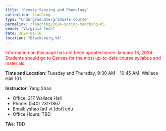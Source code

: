 ```yaml
---
title: "Remote Sensing and Phenology"
collection: teaching
type: "Undergraduate/graduate course"
permalink: /teaching/2024-spring-teaching-RS
venue: "Virginia Tech"
date: 2024-01-16
location: "Blacksburg,VA"
---
```



<span style="color:red">Information on this page has not been updated since January 16, 2024. Students should go to Canvas for the most up-to-date course syllabus and materials.</span>

**Time and Location**: Tuesday and Thursday, 9:30 AM - 10:45 AM. Wallace Hall 101.

**Instructor**: Yang Shao
- Office: 217 Wallace Hall
- Phone: (540) 231-1867
- Email: yshao [at] vt [dot] edu
- Office Hours: TBD

**TAs**: TBD